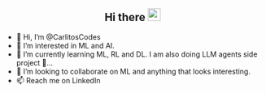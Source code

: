 <h2 align="center">Hi there <img src="https://media.giphy.com/media/hvRJCLFzcasrR4ia7z/giphy.gif" width="25"></h1>

- 👋 Hi, I’m @CarlitosCodes
- 👀 I’m interested in ML and AI.
- 🌱 I’m currently learning ML, RL and DL.  I am also doing LLM agents side project 🤖...
- 💞️ I’m looking to collaborate on ML and anything that looks interesting.
- 📫 Reach me on LinkedIn

<!---
CarlitosCodes/CarlitosCodes is a ✨ special ✨ repository because its `README.md` (this file) appears on your GitHub profile.
You can click the Preview link to take a look at your changes.
--->

